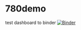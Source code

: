 # 780demo
test dashboard
to binder
[![Binder](https://mybinder.org/badge_logo.svg)](https://mybinder.org/v2/gh/Ddungi813/780demo/HEAD)

